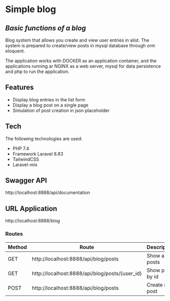 # Simple blog

## _Basic functions of a blog_

Blog system that allows you create and view user entries in alist. The system is prepared to create/view posts in mysql database through orm eloquent.

The application works with DOCKER as an application container, and the applications running ar NGINX as a web server, mysql for data persistence and php to run the application.

## Features

- Display blog entries in the list form
- Display a blog post on a single page
- Simulation of post creation in json placeholder

## Tech

The following technologies are used:

- PHP 7.4
- Framework Laravel 8.83
- TailwindCSS
- Laravel-mix

## Swagger API

http://localhost:8888/api/documentation

## URL Application

http://localhost:8888/blog


### Routes

Method | Route | Description
 --- | --- | --- |
GET | http://localhost:8888/api/blog/posts | Show all posts
GET | http://localhost:8888/api/blog/posts/{user_id} | Show post by id
POST | http://localhost:8888/api/blog/posts | Create new post

